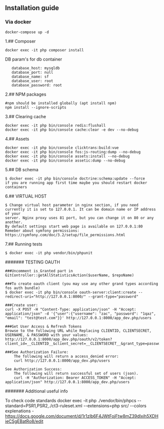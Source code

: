 ## Installation guide

### Via docker
```
docker-compose up -d
```

1.## Composer
```
docker exec -it php composer install
```
DB param's for db container
```
   database_host: mysqldb
   database_port: null
   database_name: sf
   database_user: root
   database_password: root
```

2.## NPM packages
```
#npm should be installed globally (apt install npm)
npm install --ignore-scripts
```

3.## Clearing cache
```
docker exec -it php bin/console redis:flushall
docker exec -it php bin/console cache:clear -e dev --no-debug
```

4.## Assets
```
docker exec -it php bin/console clicktrans:build:vue
docker exec -it php bin/console fos:js-routing:dump --no-debug
docker exec -it php bin/console assets:install --no-debug
docker exec -it php bin/console assetic:dump --no-debug
```

5.## DB schema
```
$ docker exec -it php bin/console doctrine:schema:update --force
if you are running app first time maybe you should restart docker containers
```

6.## VIRTUAL HOST
```
$ Change virtual host parameter in nginx section, if you need  
currently it is set to 127.0.0.1. It can be domain name or IP address of your
server. Nginx proxy uses 81 port, but you can change it on 80 or any another.
By default settings start web page is available on 127.0.0.1:80
Remeber about symfony permissions: https://symfony.com/doc/3.2/setup/file_permissions.html
```

7.## Running tests
```
$ docker exec -it php vendor/bin/phpunit
```

####### TESTING OAUTH
```
###Uncomment is_Granted part in GitController::getAllStatisticsAction($userName, $repoName)

###To create oauth client (you may use any other grand types according fos auth bundle)
$ docker exec -it php bin/console oauth-server:client:create --redirect-uri="http://127.0.0.1:8000/" --grant-type="password"

###Create user:
curl -X POST -H "Content-Type: application/json" -H "Accept: application/json" -d '{"user":{"username": "zac", "password": "1qaz", "email": "test@test.com"}}' http://127.0.0.1:8000/app_dev.php/users

###Get User Access & Refresh Tokens
Browse to the following URL while Replacing CLIENTID, CLIENTSECRET, USERNAME, & PASSWORD with your values:
http://127.0.0.1:8000/app_dev.php/oauth/v2/token?client_id=__CLIENTID__&client_secret=__CLIENTSECRET__&grant_type=password&username=USERNAME&password=PASSWORD

###See Authorization Failure:
    The following will return a access_denied error:
    curl http://127.0.0.1:8000/app_dev.php/users

See Authorization Success:
    The following will return successful set of users (json).
    curl -H "Authorization: Bearer ACCESS_TOKEN" -H "Accept: application/json" http://127.0.0.1:8000/app_dev.php/users
```

####### Additional useful info

To check code standards
docker exec -it php ./vendor/bin/phpcs --standard=PSR1,PSR2,./ct3-ruleset.xml --extensions=php src/ --colors
explenations - https://docs.google.com/document/d/1r1zIb6F4JWtFojFtw8mZ39dlxih5XDHieCSgEBatRo8/edit
```
